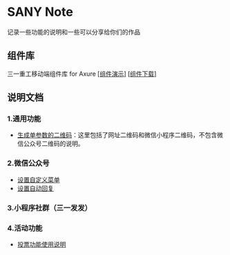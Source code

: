 # SANY Note

记录一些功能的说明和一些可以分享给你们的作品

## 组件库

 三一重工移动端组件库 for Axure [[组件演示]](https://github.com/sunq90/SANYMobileLibrary4Axure) [[组件下载]](https://axhub.im/pro/e5442b4ced54fd11)

## 说明文档

### 1.通用功能

* [生成单参数的二维码](https://github.com/sunq90/sanynote/blob/master/general/mdQR.md)：这里包括了网址二维码和微信小程序二维码，不包含微信公众号二维码的说明。

### 2.微信公众号

* [设置自定义菜单](https://github.com/sunq90/sanynote/blob/master/wechat/wechatcaidan.md)
* [设置自动回复](https://github.com/sunq90/sanynote/blob/master/wechat/wechathuifu.md)

### 3.小程序社群（三一发发）



### 4.活动功能

* [投票功能使用说明](https://github.com/sunq90/sanynote/blob/master/wechat/vote.md)